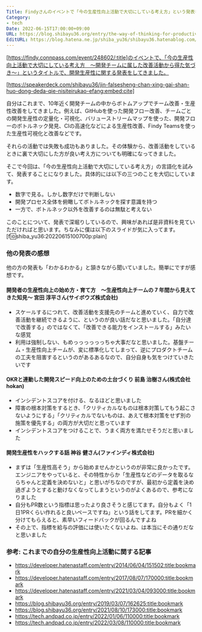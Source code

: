 ```yaml
---
Title: Findyさんのイベントで「今の生産性向上活動で大切にしている考え方」という発表をしました
Category:
- tech
Date: 2022-06-15T17:00:00+09:00
URL: https://blog.shibayu36.org/entry/the-way-of-thinking-for-productivity
EditURL: https://blog.hatena.ne.jp/shiba_yu36/shibayu36.hatenablog.com/atom/entry/13574176438102321288
---
```


[https://findy.connpass.com/event/248602/:title]のイベントで、「今の生産性向上活動で大切にしている考え方　〜開発チームに属した改善活動から得た気づき〜」というタイトルで、開発生産性に関する発表をしてきました。

[https://speakerdeck.com/shibayu36/jin-falsesheng-chan-xing-gai-shan-huo-dong-deda-qie-nisiteirukao-efang:embed:cite]

自分はこれまで、10年近く開発チームの中からボトムアップでチーム改善・生産性改善をしてきました。例えば、GitHubを使った開発フロー改善、チームごとの開発生産性の定量化・可視化、バリューストリームマップを使った、開発フローのボトルネック発見、CIの高速化などによる生産性改善、Findy Teamsを使った生産性可視化と改善などです。

それらの活動では失敗も成功もありました。その体験から、改善活動をしているときに裏で大切にした方が良い考え方についても明確になってきました。

そこで今回は、「今の生産性向上活動で大切にしている考え方」の言語化を試みて、発表することになりました。具体的には以下の三つのことを大切にしています。

* 数字で見る。しかし数字だけで判断しない
* 開発プロセス全体を俯瞰してボトルネックを探す意識を持つ
* 一方で、ボトルネック以外を改善するのは無駄と考えない

このことについて、発表で深堀りしているので、興味があれば是非資料を見ていただければと思います。ちなみに僕は以下のスライドが気に入ってます。
[f:id:shiba_yu36:20220615100700p:plain]


### 他の発表の感想
他の方の発表も「わかるわかる」と頷きながら聞いていました。簡単にですが感想です。

#### 開発者の生産性向上の始め方・育て方　〜生産性向上チームの 7 年間から見えてきた知見〜 宮田 淳平さん(サイボウズ株式会社)

* スケールするにつれて、改善活動を支援先のチームと進めていく、自力で改善活動を継続できるように、というのが良い話だなと思いました。「自分達で改善する」のではなくて、「改善できる能力をインストールする」みたいな感覚
* 利用は強制しない、もめっっっっっっちゃ大事だなと思いました。基盤チーム・生産性向上チームが、変に標準化してしまって、逆にプロダクトチームの工夫を阻害するというのがあるあるなので、自分自身も気をつけていきたいです

#### OKRと連動した開発スピード向上のための土台づくり 前島 治樹さん(株式会社hokan)

* インシデントスコアを付ける、なるほどと思いました
* 障害の根本対策をするとき、「クリティカルなものは根本対策してもう起こさないようにする」「クリティカルでないものは、あえて根本対策をせず別の施策を優先する」の両方が大切だと思っています
* インシデントスコアをつけることで、うまく両方を満たせそうだと思いました

#### 開発生産性をハックする話 神谷 健さん(ファインディ株式会社)

* まずは「生産性高そう」から始めませんかというのが非常に良かったです。エンジニアをやっていると、その特性からか「生産性などのデータを取るならちゃんと定義を決めないと」と思いがちなのですが、最初から定義を決め過ぎようとすると動けなくなってしまうというのがよくあるので、参考になりました
* 自分もPR数という指標は思ったより良さそうと感じてます。自分もよく「1日1PRくらい作れると良いペースですね」という話をしてます。PRを細かく分けてもらえると、素早いフィードバックが回るんですよね
* その上で、指標を給与の評価には使いたくないよね、は本当にその通りだなと思いました

### 参考: これまでの自分の生産性向上活動に関する記事
* https://developer.hatenastaff.com/entry/2014/06/04/151502:title:bookmark
* https://developer.hatenastaff.com/entry/2017/08/07/170000:title:bookmark
* https://developer.hatenastaff.com/entry/2021/03/04/093000:title:bookmark
* https://blog.shibayu36.org/entry/2019/03/07/162625:title:bookmark
* https://blog.shibayu36.org/entry/2021/08/10/173000:title:bookmark
* https://tech.andpad.co.jp/entry/2022/01/06/110000:title:bookmark
* https://tech.andpad.co.jp/entry/2022/03/08/110000:title:bookmark

